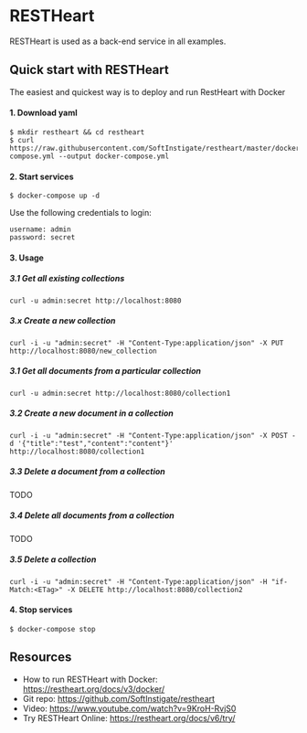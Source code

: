 # RESTHeart

RESTHeart is used as a back-end service in all examples.

## Quick start with RESTHeart
The easiest and quickest way is to deploy and run RestHeart with Docker

#### 1. Download yaml
```
$ mkdir restheart && cd restheart
$ curl https://raw.githubusercontent.com/SoftInstigate/restheart/master/docker-compose.yml --output docker-compose.yml
```

#### 2. Start services
```
$ docker-compose up -d
```

Use the following credentials to login:
```
username: admin
password: secret
```

#### 3. Usage

##### 3.1 Get all existing collections
```
curl -u admin:secret http://localhost:8080
```

##### 3.x Create a new collection
```
curl -i -u "admin:secret" -H "Content-Type:application/json" -X PUT http://localhost:8080/new_collection
```

##### 3.1 Get all documents from a particular collection
```
curl -u admin:secret http://localhost:8080/collection1
```

##### 3.2 Create a new document in a collection
```
curl -i -u "admin:secret" -H "Content-Type:application/json" -X POST -d '{"title":"test","content":"content"}' http://localhost:8080/collection1
```
##### 3.3 Delete a document from a collection
TODO

##### 3.4 Delete all documents from a collection
TODO

##### 3.5 Delete a collection
```
curl -i -u "admin:secret" -H "Content-Type:application/json" -H "if-Match:<ETag>" -X DELETE http://localhost:8080/collection2
```


#### 4. Stop services
```
$ docker-compose stop
```

## Resources

* How to run RESTHeart with Docker: https://restheart.org/docs/v3/docker/
* Git repo: https://github.com/SoftInstigate/restheart
* Video: https://www.youtube.com/watch?v=9KroH-RvjS0
* Try RESTHeart Online: https://restheart.org/docs/v6/try/
